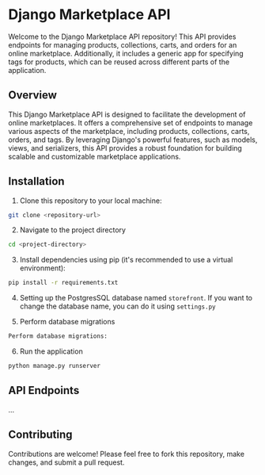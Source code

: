 # Django Marketplace API

Welcome to the Django Marketplace API repository! This API provides endpoints for managing products, collections, carts, and orders for an online marketplace. Additionally, it includes a generic app for specifying tags for products, which can be reused across different parts of the application.

## Overview

This Django Marketplace API is designed to facilitate the development of online marketplaces. It offers a comprehensive set of endpoints to manage various aspects of the marketplace, including products, collections, carts, orders, and tags. By leveraging Django's powerful features, such as models, views, and serializers, this API provides a robust foundation for building scalable and customizable marketplace applications.

## Installation

1. Clone this repository to your local machine:

```bash
git clone <repository-url>
```

2. Navigate to the project directory

```bash
cd <project-directory>
```

3. Install dependencies using pip (it's recommended to use a virtual environment):

```bash
pip install -r requirements.txt
```

4. Setting up the PostgresSQL database named ``storefront``. If you want to change the database name, you can do it using ``settings.py``

5. Perform database migrations

```bash
Perform database migrations:
```

6. Run the application

```bash
python manage.py runserver
```

## API Endpoints

...

## Contributing

Contributions are welcome! Please feel free to fork this repository, make changes, and submit a pull request.

